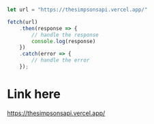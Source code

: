 ```javascript

let url = "https://thesimpsonsapi.vercel.app/"

fetch(url)
    .then(response => {
        // handle the response
        console.log(response)
    })
    .catch(error => {
        // handle the error
    });


```

# Link here
https://thesimpsonsapi.vercel.app/
